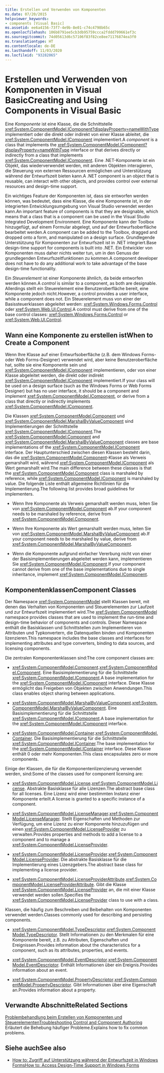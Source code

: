 ```yaml
---
title: Erstellen und Verwenden von Komponenten
ms.date: 07/20/2015
helpviewer_keywords:
- components [Visual Basic]
ms.assetid: ee6a4156-73f7-4e9b-8e01-c74c4798b65c
ms.openlocfilehash: 106b8791ee5cb3db95759ccca2fddd799661ef3c
ms.sourcegitcommit: 74d05613d6c57106f83f82ce8ee71176874ea3f0
ms.translationtype: HT
ms.contentlocale: de-DE
ms.lasthandoff: 11/03/2020
ms.locfileid: "93282065"
---
```

# <a name="creating-and-using-components-in-visual-basic"></a><span data-ttu-id="b1e1e-102">Erstellen und Verwenden von Komponenten in Visual Basic</span><span class="sxs-lookup"><span data-stu-id="b1e1e-102">Creating and Using Components in Visual Basic</span></span>

<span data-ttu-id="b1e1e-103">Eine *Komponente* ist eine Klasse, die die Schnittstelle <xref:System.ComponentModel.IComponent?displayProperty=nameWithType> implementiert oder die direkt oder indirekt von einer Klasse ableitet, die <xref:System.ComponentModel.IComponent> implementiert.</span><span class="sxs-lookup"><span data-stu-id="b1e1e-103">A *component* is a class that implements the <xref:System.ComponentModel.IComponent?displayProperty=nameWithType> interface or that derives directly or indirectly from a class that implements <xref:System.ComponentModel.IComponent>.</span></span> <span data-ttu-id="b1e1e-104">Eine .NET-Komponente ist ein Objekt, das wiederverwendet werden, mit anderen Objekten interagieren, die Steuerung von externen Ressourcen ermöglichen und Unterstützung während der Entwurfszeit bieten kann.</span><span class="sxs-lookup"><span data-stu-id="b1e1e-104">A .NET component is an object that is reusable, can interact with other objects, and provides control over external resources and design-time support.</span></span>  
  
 <span data-ttu-id="b1e1e-105">Ein wichtiges Feature der Komponenten ist, dass sie entworfen werden können, was bedeutet, dass eine Klasse, die eine Komponente ist, in der integrierten Entwicklungsumgebung von Visual Studio verwendet werden kann.</span><span class="sxs-lookup"><span data-stu-id="b1e1e-105">An important feature of components is that they are designable, which means that a class that is a component can be used in the Visual Studio Integrated Development Environment.</span></span> <span data-ttu-id="b1e1e-106">Eine Komponente kann der Toolbox hinzugefügt, auf einem Formular abgelegt, und auf der Entwurfsoberfläche bearbeitet werden.</span><span class="sxs-lookup"><span data-stu-id="b1e1e-106">A component can be added to the Toolbox, dragged and dropped onto a form, and manipulated on a design surface.</span></span> <span data-ttu-id="b1e1e-107">Grundlegende Unterstützung für Komponenten zur Entwurfszeit ist in .NET integriert.</span><span class="sxs-lookup"><span data-stu-id="b1e1e-107">Base design-time support for components is built into .NET.</span></span> <span data-ttu-id="b1e1e-108">Ein Entwickler von Komponenten muss daher nichts weiter tun, um in den Genuss der grundlegenden Entwurfszeitfunktionen zu kommen.</span><span class="sxs-lookup"><span data-stu-id="b1e1e-108">A component developer does not have to do any additional work to take advantage of the base design-time functionality.</span></span>  
  
 <span data-ttu-id="b1e1e-109">Ein *Steuerelement* ist einer Komponente ähnlich, da beide entworfen werden können.</span><span class="sxs-lookup"><span data-stu-id="b1e1e-109">A *control* is similar to a component, as both are designable.</span></span> <span data-ttu-id="b1e1e-110">Allerdings stellt ein Steuerelement eine Benutzeroberfläche bereit, eine Komponente jedoch nicht.</span><span class="sxs-lookup"><span data-stu-id="b1e1e-110">However, a control provides a user interface, while a component does not.</span></span> <span data-ttu-id="b1e1e-111">Ein Steuerelement muss von einer der Basissteuerklassen abgeleitet werden: <xref:System.Windows.Forms.Control> oder <xref:System.Web.UI.Control>.</span><span class="sxs-lookup"><span data-stu-id="b1e1e-111">A control must derive from one of the base control classes: <xref:System.Windows.Forms.Control> or <xref:System.Web.UI.Control>.</span></span>  
  
## <a name="when-to-create-a-component"></a><span data-ttu-id="b1e1e-112">Wann eine Komponente zu erstellen ist</span><span class="sxs-lookup"><span data-stu-id="b1e1e-112">When to Create a Component</span></span>  

 <span data-ttu-id="b1e1e-113">Wenn Ihre Klasse auf einer Entwurfsoberfläche (z.B. dem Windows Forms- oder Web Forms-Designer) verwendet wird, aber keine Benutzeroberfläche hat, sollte sie eine Komponente sein und <xref:System.ComponentModel.IComponent> implementieren, oder von einer Klasse abgeleitet werden, die direkt oder indirekt <xref:System.ComponentModel.IComponent> implementiert.</span><span class="sxs-lookup"><span data-stu-id="b1e1e-113">If your class will be used on a design surface (such as the Windows Forms or Web Forms Designer) but has no user interface, it should be a component and implement <xref:System.ComponentModel.IComponent>, or derive from a class that directly or indirectly implements <xref:System.ComponentModel.IComponent>.</span></span>  
  
 <span data-ttu-id="b1e1e-114">Die Klassen <xref:System.ComponentModel.Component> und <xref:System.ComponentModel.MarshalByValueComponent> sind Implementierungen der Schnittstelle <xref:System.ComponentModel.IComponent>.</span><span class="sxs-lookup"><span data-stu-id="b1e1e-114">The <xref:System.ComponentModel.Component> and <xref:System.ComponentModel.MarshalByValueComponent> classes are base implementations of the <xref:System.ComponentModel.IComponent> interface.</span></span> <span data-ttu-id="b1e1e-115">Der Hauptunterschied zwischen diesen Klassen besteht darin, das die <xref:System.ComponentModel.Component>-Klasse als Verweis gemarshallt wird, während <xref:System.ComponentModel.IComponent> als Wert gemarshallt wird.</span><span class="sxs-lookup"><span data-stu-id="b1e1e-115">The main difference between these classes is that the <xref:System.ComponentModel.Component> class is marshaled by reference, while <xref:System.ComponentModel.IComponent> is marshaled by value.</span></span> <span data-ttu-id="b1e1e-116">Die folgende Liste enthält allgemeine Richtlinien für die Implementierung.</span><span class="sxs-lookup"><span data-stu-id="b1e1e-116">The following list provides broad guidelines for implementers.</span></span>  
  
- <span data-ttu-id="b1e1e-117">Wenn Ihre Komponente als Verweis gemarshallt werden muss, leiten Sie von <xref:System.ComponentModel.Component> ab.</span><span class="sxs-lookup"><span data-stu-id="b1e1e-117">If your component needs to be marshaled by reference, derive from <xref:System.ComponentModel.Component>.</span></span>  
  
- <span data-ttu-id="b1e1e-118">Wenn Ihre Komponente als Wert gemarshallt werden muss, leiten Sie von <xref:System.ComponentModel.MarshalByValueComponent> ab.</span><span class="sxs-lookup"><span data-stu-id="b1e1e-118">If your component needs to be marshaled by value, derive from <xref:System.ComponentModel.MarshalByValueComponent>.</span></span>  
  
- <span data-ttu-id="b1e1e-119">Wenn die Komponente aufgrund einfacher Vererbung nicht von einer der Basisimplementierungen abgeleitet werden kann, implementieren Sie <xref:System.ComponentModel.IComponent>.</span><span class="sxs-lookup"><span data-stu-id="b1e1e-119">If your component cannot derive from one of the base implementations due to single inheritance, implement <xref:System.ComponentModel.IComponent>.</span></span>  
  
## <a name="component-classes"></a><span data-ttu-id="b1e1e-120">Komponentenklassen</span><span class="sxs-lookup"><span data-stu-id="b1e1e-120">Component Classes</span></span>  

 <span data-ttu-id="b1e1e-121">Der Namespace <xref:System.ComponentModel> stellt Klassen bereit, mit denen das Verhalten von Komponenten und Steuerelementen zur Laufzeit und zur Entwurfszeit implementiert wird.</span><span class="sxs-lookup"><span data-stu-id="b1e1e-121">The <xref:System.ComponentModel> namespace provides classes that are used to implement the run-time and design-time behavior of components and controls.</span></span> <span data-ttu-id="b1e1e-122">Dieser Namespace enthält die Basisklassen und Schnittstellen zum Implementieren von Attributen und Typkonvertern, die Datenquellen binden und Komponenten lizenzieren.</span><span class="sxs-lookup"><span data-stu-id="b1e1e-122">This namespace includes the base classes and interfaces for implementing attributes and type converters, binding to data sources, and licensing components.</span></span>  
  
 <span data-ttu-id="b1e1e-123">Die zentralen Komponentenklassen sind:</span><span class="sxs-lookup"><span data-stu-id="b1e1e-123">The core component classes are:</span></span>  
  
- <span data-ttu-id="b1e1e-124"><xref:System.ComponentModel.Component>.</span><span class="sxs-lookup"><span data-stu-id="b1e1e-124"><xref:System.ComponentModel.Component>.</span></span> <span data-ttu-id="b1e1e-125">Eine Basisimplementierung für die Schnittstelle <xref:System.ComponentModel.IComponent>.</span><span class="sxs-lookup"><span data-stu-id="b1e1e-125">A base implementation for the <xref:System.ComponentModel.IComponent> interface.</span></span> <span data-ttu-id="b1e1e-126">Diese Klasse ermöglicht das Freigeben von Objekten zwischen Anwendungen.</span><span class="sxs-lookup"><span data-stu-id="b1e1e-126">This class enables object sharing between applications.</span></span>  
  
- <span data-ttu-id="b1e1e-127"><xref:System.ComponentModel.MarshalByValueComponent>.</span><span class="sxs-lookup"><span data-stu-id="b1e1e-127"><xref:System.ComponentModel.MarshalByValueComponent>.</span></span> <span data-ttu-id="b1e1e-128">Eine Basisimplementierung für die Schnittstelle <xref:System.ComponentModel.IComponent>.</span><span class="sxs-lookup"><span data-stu-id="b1e1e-128">A base implementation for the <xref:System.ComponentModel.IComponent> interface.</span></span>  
  
- <span data-ttu-id="b1e1e-129"><xref:System.ComponentModel.Container>.</span><span class="sxs-lookup"><span data-stu-id="b1e1e-129"><xref:System.ComponentModel.Container>.</span></span> <span data-ttu-id="b1e1e-130">Die Basisimplementierung für die Schnittstelle <xref:System.ComponentModel.IContainer>.</span><span class="sxs-lookup"><span data-stu-id="b1e1e-130">The base implementation for the <xref:System.ComponentModel.IContainer> interface.</span></span> <span data-ttu-id="b1e1e-131">Diese Klasse enthält 0 oder mehr Komponenten.</span><span class="sxs-lookup"><span data-stu-id="b1e1e-131">This class encapsulates zero or more components.</span></span>  
  
 <span data-ttu-id="b1e1e-132">Einige der Klassen, die für die Komponentenlizenzierung verwendet werden, sind:</span><span class="sxs-lookup"><span data-stu-id="b1e1e-132">Some of the classes used for component licensing are:</span></span>  
  
- <span data-ttu-id="b1e1e-133"><xref:System.ComponentModel.License>.</span><span class="sxs-lookup"><span data-stu-id="b1e1e-133"><xref:System.ComponentModel.License>.</span></span> <span data-ttu-id="b1e1e-134">Abstrakte Basisklasse für alle Lizenzen.</span><span class="sxs-lookup"><span data-stu-id="b1e1e-134">The abstract base class for all licenses.</span></span> <span data-ttu-id="b1e1e-135">Eine Lizenz wird einer bestimmten Instanz einer Komponente erteilt.</span><span class="sxs-lookup"><span data-stu-id="b1e1e-135">A license is granted to a specific instance of a component.</span></span>  
  
- <span data-ttu-id="b1e1e-136"><xref:System.ComponentModel.LicenseManager>.</span><span class="sxs-lookup"><span data-stu-id="b1e1e-136"><xref:System.ComponentModel.LicenseManager>.</span></span> <span data-ttu-id="b1e1e-137">Stellt Eigenschaften und Methoden zur Verfügung, um eine Lizenz zu einer Komponente hinzuzufügen und einen <xref:System.ComponentModel.LicenseProvider> zu verwalten.</span><span class="sxs-lookup"><span data-stu-id="b1e1e-137">Provides properties and methods to add a license to a component and to manage a <xref:System.ComponentModel.LicenseProvider>.</span></span>  
  
- <span data-ttu-id="b1e1e-138"><xref:System.ComponentModel.LicenseProvider>.</span><span class="sxs-lookup"><span data-stu-id="b1e1e-138"><xref:System.ComponentModel.LicenseProvider>.</span></span> <span data-ttu-id="b1e1e-139">Die abstrakte Basisklasse für die Implementierung eines Lizenzgebers.</span><span class="sxs-lookup"><span data-stu-id="b1e1e-139">The abstract base class for implementing a license provider.</span></span>  
  
- <span data-ttu-id="b1e1e-140"><xref:System.ComponentModel.LicenseProviderAttribute>.</span><span class="sxs-lookup"><span data-stu-id="b1e1e-140"><xref:System.ComponentModel.LicenseProviderAttribute>.</span></span> <span data-ttu-id="b1e1e-141">Gibt die Klasse <xref:System.ComponentModel.LicenseProvider> an, die mit einer Klasse verwendet werden sollen.</span><span class="sxs-lookup"><span data-stu-id="b1e1e-141">Specifies the <xref:System.ComponentModel.LicenseProvider> class to use with a class.</span></span>  
  
 <span data-ttu-id="b1e1e-142">Klassen, die häufig zum Beschreiben und Beibehalten von Komponenten verwendet werden.</span><span class="sxs-lookup"><span data-stu-id="b1e1e-142">Classes commonly used for describing and persisting components.</span></span>  
  
- <span data-ttu-id="b1e1e-143"><xref:System.ComponentModel.TypeDescriptor>.</span><span class="sxs-lookup"><span data-stu-id="b1e1e-143"><xref:System.ComponentModel.TypeDescriptor>.</span></span> <span data-ttu-id="b1e1e-144">Stellt Informationen zu den Merkmalen für eine Komponente bereit, z.B. zu Attributen, Eigenschaften und Ereignissen.</span><span class="sxs-lookup"><span data-stu-id="b1e1e-144">Provides information about the characteristics for a component, such as its attributes, properties, and events.</span></span>  
  
- <span data-ttu-id="b1e1e-145"><xref:System.ComponentModel.EventDescriptor>.</span><span class="sxs-lookup"><span data-stu-id="b1e1e-145"><xref:System.ComponentModel.EventDescriptor>.</span></span> <span data-ttu-id="b1e1e-146">Enthält Informationen über ein Ereignis.</span><span class="sxs-lookup"><span data-stu-id="b1e1e-146">Provides information about an event.</span></span>  
  
- <span data-ttu-id="b1e1e-147"><xref:System.ComponentModel.PropertyDescriptor>.</span><span class="sxs-lookup"><span data-stu-id="b1e1e-147"><xref:System.ComponentModel.PropertyDescriptor>.</span></span> <span data-ttu-id="b1e1e-148">Gibt Informationen über eine Eigenschaft an.</span><span class="sxs-lookup"><span data-stu-id="b1e1e-148">Provides information about a property.</span></span>  
  
## <a name="related-sections"></a><span data-ttu-id="b1e1e-149">Verwandte Abschnitte</span><span class="sxs-lookup"><span data-stu-id="b1e1e-149">Related Sections</span></span>  

 [<span data-ttu-id="b1e1e-150">Problembehandlung beim Erstellen von Komponenten und Steuerelementen</span><span class="sxs-lookup"><span data-stu-id="b1e1e-150">Troubleshooting Control and Component Authoring</span></span>](/dotnet/desktop/winforms/controls/troubleshooting-control-and-component-authoring)  
 <span data-ttu-id="b1e1e-151">Erläutert die Behebung häufiger Probleme.</span><span class="sxs-lookup"><span data-stu-id="b1e1e-151">Explains how to fix common problems.</span></span>  
  
## <a name="see-also"></a><span data-ttu-id="b1e1e-152">Siehe auch</span><span class="sxs-lookup"><span data-stu-id="b1e1e-152">See also</span></span>

- [<span data-ttu-id="b1e1e-153">How to: Zugriff auf Unterstützung während der Entwurfszeit in Windows Forms</span><span class="sxs-lookup"><span data-stu-id="b1e1e-153">How to: Access Design-Time Support in Windows Forms</span></span>](/dotnet/desktop/winforms/controls/developing-windows-forms-controls-at-design-time)
